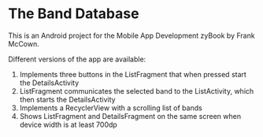 # The Band Database

This is an Android project for the Mobile App Development zyBook by Frank McCown.

Different versions of the app are available:
1. Implements three buttons in the ListFragment that when pressed start the DetailsActivity
2. ListFragment communicates the selected band to the ListActivity, which then starts the DetailsActivity
3. Implements a RecyclerView with a scrolling list of bands
4. Shows ListFragment and DetailsFragment on the same screen when device width is at least 700dp